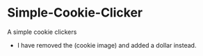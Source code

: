 # Simple-Cookie-Clicker
A simple cookie clickers

- I have removed the (cookie image) and added a dollar instead.
